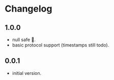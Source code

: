 # Changelog

## 1.0.0

* null safe 🎉.
* basic protocol support (timestamps still todo).

## 0.0.1

- initial version.
